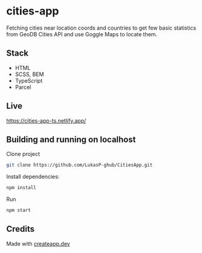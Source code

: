 # cities-app
 Fetching cities near location coords and countries to get few basic statistics from GeoDB Cities API and use Goggle Maps to locate them.

## Stack
- HTML
- SCSS, BEM
- TypeScript
- Parcel

## Live
https://cities-app-ts.netlify.app/

## Building and running on localhost

Clone project

```sh
git clone https://github.com/LukasP-ghub/CitiesApp.git
```

Install dependencies:

```sh
npm install
```

Run

```sh
npm start
```

## Credits

Made with [createapp.dev](https://createapp.dev/)

